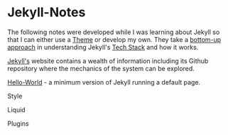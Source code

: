 # Jekyll-Notes

The following notes were developed while I was learning about Jekyll so that I can either use a [Theme](https://jekyllrb.com/docs/themes/) or develop my own. They take a [bottom-up approach](https://en.wikipedia.org/wiki/Top-down_and_bottom-up_design) in understanding  Jekyll's [Tech Stack](https://heap.io/topics/what-is-a-tech-stack) and how it works.

[Jekyll's](https://jekyllrb.com/) website contains a wealth of information including its Github repository where the mechanics of the system can be explored.

[Hello-World](https://github.com/dtinblack/Jekyll-Notes/tree/main/Hello-World) - a minimum version of Jekyll running a default page.  

Style

Liquid

Plugins
